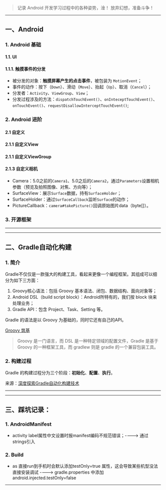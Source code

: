> 记录 Android 开发学习过程中的各种姿势，淦！
> 放弃幻想，准备斗争！

------------
## 一、Android
### 1. Android 基础
#### 1.1. UI
#### 1.1.1. 触摸事件的分发
- 被分发的对象：**触摸屏幕产生的点击事件**，被包装为 `MotionEvent`；
- 事件的动作：按下（`Down`）、滑动（`Move`）、抬起（`Up`）、取消（`Cancel`）；
- 分发者：`Activity`、`ViewGroup`、`View`；
- 分发过程涉及的方法：`dispatchTouchEvent()`、`onInteceptTouchEvent()`、`onTouchEvent()`、`requestDisallowInterceptTouchEvent()`;


### 2. Android 进阶
#### 2.1 自定义
#### 2.1.1 自定义View
#### 2.1.1 自定义ViewGroup
#### 2.1.3 自定义相机
- Camera：5.0之前的`Camera1`、5.0之后的`Camera2`，通过`Parameters`设置相机参数（预览及拍照图像、对焦、方向等）；
- SurfaceView：展示`Surface`数据，持有`SurfaceHolder`；
- SurfaceHolder：通过`SurfaceCallback`监听`Surface`的动作；
- PictureCallback：`camera#takePicture()`回调原始图片data（byte[]）。

### 3. 开源框架

------------



------------
## 二、Gradle自动化构建
### 1.  简介
Gradle不仅仅是一款强大的构建工具，看起来更像一个编程框架。其组成可以细分为如下三方面：
1. Groovy核心语法：包括 Groovy 基本语法、闭包、数据结构、面向对象等；
2. Android DSL（build script block）：Android所特有的，我们按 block 块来处理业务；
3. Gradle API：包含 Project、Task、Setting 等。

Gradle 的语法是以 Groovy 为基础的，同时它还有自己的API。

[Groovy 筑基](https://juejin.im/post/5e97ac34f265da47aa3f6dca '深入探索Gradle自动化构建技术（二、Groovy筑基篇）')

> Groovy 是一门语言，而 DSL 是一种特定领域的配置文件，Gradle 是基于 Groovy 的一种框架工具，而 gradlew 则是 gradle 的一个兼容包装工具。

### 2. 构建过程
Gradle 的构建过程分为三个阶段：**初始化**、**配置**、**执行**。






来源：[深度探索Gradle自动化构建技术](https://juejin.im/post/5e9c46c8518825737f1a7b4c  '作者：jsonchao')

---------





---------
## 三、踩坑记录：
### 1. AndroidManifest
- activity label属性中文设置时报manifest编码不规范错误；----> 通过strings引入


### 2. Build
- as 直接run到手机时会默认添加testOnly=true 属性，这会导致某些机型没法直接安装调试 ----> gradle.properties  中添加android.injected.testOnly=false

---------